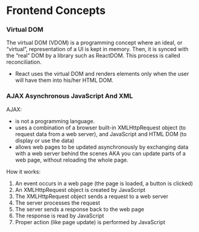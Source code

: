 # Frontend Concepts

### Virtual DOM

The virtual DOM (VDOM) is a programming concept where an ideal, or “virtual”, representation of a UI is kept in memory.
Then, it is synced with the “real” DOM by a library such as ReactDOM. This process is called reconciliation.

- React uses the virtual DOM and renders elements only when the user will have them into his/her HTML DOM.

### AJAX Asynchronous JavaScript And XML

AJAX:

- is not a programming language.
- uses a combination of a browser built-in XMLHttpRequest object (to request data from a web server), and JavaScript and HTML DOM (to display or use the data)
- allows web pages to be updated asynchronously by exchanging data with a web server behind the scenes AKA you can update parts of a web page, without reloading the whole page.

How it works:

1. An event occurs in a web page (the page is loaded, a button is clicked)
2. An XMLHttpRequest object is created by JavaScript
3. The XMLHttpRequest object sends a request to a web server
4. The server processes the request
5. The server sends a response back to the web page
6. The response is read by JavaScript
7. Proper action (like page update) is performed by JavaScript
